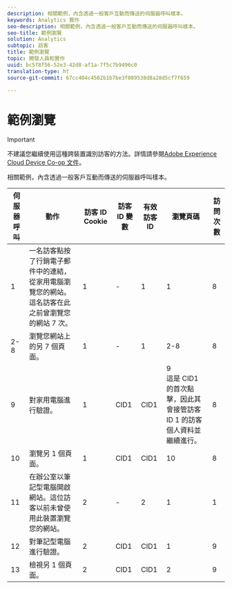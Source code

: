 ```yaml
---
description: 相關範例，內含透過一般客戶互動而傳送的伺服器呼叫樣本。
keywords: Analytics 實作
seo-description: 相關範例，內含透過一般客戶互動而傳送的伺服器呼叫樣本。
seo-title: 範例瀏覽
solution: Analytics
subtopic: 訪客
title: 範例瀏覽
topic: 開發人員和實作
uuid: bc5f8f56-52e3-42d8-af1a-7f5c7b9496c0
translation-type: ht
source-git-commit: 67cc404c4502b1b7be3f089538d8a28d5cf7f659

---
```



# 範例瀏覽

>[!IMPORTANT]
>
>不建議您繼續使用這種跨裝置識別訪客的方法。詳情請參閱[Adobe Experience Cloud Device Co-op 文件](https://marketing.adobe.com/resources/help/zh_TW/mcdc/)。

相關範例，內含透過一般客戶互動而傳送的伺服器呼叫樣本。

| 伺服器呼叫 | 動作 | 訪客 ID Cookie | 訪客 ID 變數 | 有效訪客 ID | 瀏覽頁碼 | 訪問次數 |
|--- |--- |--- |--- |--- |--- |--- |
| 1 | 一名訪客點按了行銷電子郵件中的連結，從家用電腦瀏覽您的網站。這名訪客在此之前曾瀏覽您的網站 7 次。 | 1 | - | 1 | 1 | 8 |
| 2-8 | 瀏覽您網站上的另 7 個頁面。 | 1 | - | 1 | 2-8 | 8 |
| 9 | 對家用電腦進行驗證。 | 1 | CID1 | CID1 | 9 <br>這是 CID1 的首次點擊，因此其會接管訪客 ID 1 的訪客個人資料並繼續進行。</br> | 8 |
| 10 | 瀏覽另 1 個頁面。 | 1 | CID1 | CID1 | 10 | 8 |
| 11 | 在辦公室以筆記型電腦開啟網站。這位訪客以前未曾使用此裝置瀏覽您的網站。 | 2 | - | 2 | 1 | 1 |
| 12 | 對筆記型電腦進行驗證。 | 2 | CID1 | CID1 | 1 | 9 |
| 13 | 檢視另 1 個頁面。 | 2 | CID1 | CID1 | 2 | 9 |